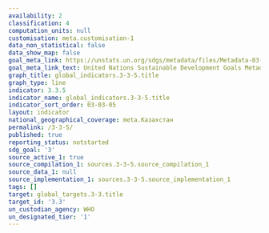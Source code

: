 ```yaml
---
availability: 2
classification: 4
computation_units: null
customisation: meta.customisation-1
data_non_statistical: false
data_show_map: false
goal_meta_link: https://unstats.un.org/sdgs/metadata/files/Metadata-03-03-05.pdf
goal_meta_link_text: United Nations Sustainable Development Goals Metadata (pdf 865kB)
graph_title: global_indicators.3-3-5.title
graph_type: line
indicator: 3.3.5
indicator_name: global_indicators.3-3-5.title
indicator_sort_order: 03-03-05
layout: indicator
national_geographical_coverage: meta.Казахстан
permalink: /3-3-5/
published: true
reporting_status: notstarted
sdg_goal: '3'
source_active_1: true
source_compilation_1: sources.3-3-5.source_compilation_1
source_data_1: null
source_implementation_1: sources.3-3-5.source_implementation_1
tags: []
target: global_targets.3-3.title
target_id: '3.3'
un_custodian_agency: WHO
un_designated_tier: '1'
---
```

